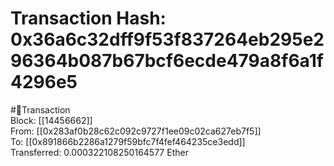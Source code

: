 
Transaction Hash: 0x36a6c32dff9f53f837264eb295e296364b087b67bcf6ecde479a8f6a1f4296e5
====================================================================================
  
#💸Transaction  
Block: [[14456662]]  
From: [[0x283af0b28c62c092c9727f1ee09c02ca627eb7f5]]  
To: [[0x891866b2286a1279f59bfc7f4fef464235ce3edd]]  
Transferred: 0.000322108250164577 Ether